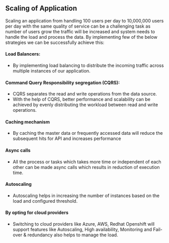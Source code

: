 ## Scaling of Application

Scaling an application from handling 100 users per day to 10,000,000 users per day with the same quality of service can be a challenging task as number of users grow the traffic will be increased and system needs to handle the load and process the data. By implementing few of the below strategies we can be successfully achieve this:

#### Load Balancers:

* By implementing load balancing to distribute the incoming traffic across multiple instances of our application.

#### Command Query Responsibility segregation (CQRS):

* CQRS separates the read and write operations from the data source.
* With the help of CQRS, better performance and scalability can be achieved by evenly distributing the workload between read and write operations.

#### Caching mechanism

* By caching the master data or frequently accessed data will reduce the subsequent hits for API and increases performance

#### Async calls

* All the process or tasks which takes more time or independent of each other can be made async calls which results in reduction of execution time.

#### Autoscaling

* Autoscaling helps in increasing the number of instances based on the load and configured threshold.

#### By opting for cloud providers

* Switching to cloud providers like Azure, AWS, Redhat Openshift will support features like Autoscaling, High availability, Monitoring and Fail-over & redundancy also helps to manage the load.

